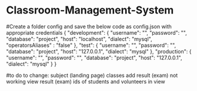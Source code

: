 # Classroom-Management-System

#Create a folder config and save the below code as config.json with appropriate credentials
{
    "development": {
      "username": "",
      "password": "",
      "database": "project",
      "host": "localhost",
      "dialect": "mysql",
      "operatorsAliases" : "false" 
    },
    "test": {
      "username": "",
      "password": "",
      "database": "project",
      "host": "127.0.0.1",
      "dialect": "mysql"
    },
    "production": {
      "username": "",
      "password": "",
      "database": "project",
      "host": "127.0.0.1",
      "dialect": "mysql"
    }
  }
  
#to do
to change:
  subject (landing page)
  classes
  add result (exam) not working
  view result (exam)
  ids of students and volunteers in view